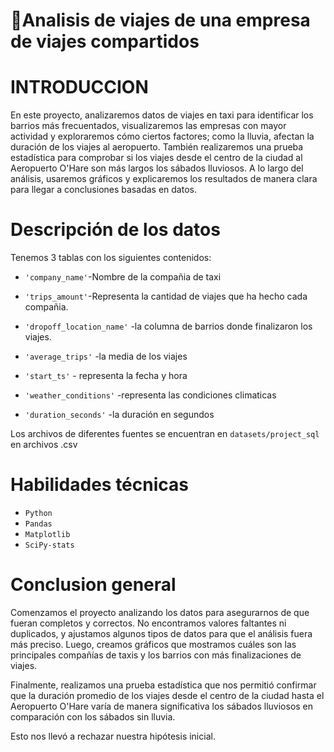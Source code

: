 # 📌Analisis de viajes de una empresa de viajes compartidos

# INTRODUCCION
En este proyecto, analizaremos datos de viajes en taxi para identificar los barrios más frecuentados, visualizaremos las empresas con mayor actividad y exploraremos cómo ciertos factores; como la lluvia, afectan la duración de los viajes al aeropuerto. También realizaremos una prueba estadística para comprobar si los viajes desde el centro de la ciudad al Aeropuerto O'Hare son más largos los sábados lluviosos. A lo largo del análisis, usaremos gráficos y explicaremos los resultados de manera clara para llegar a conclusiones basadas en datos.
# Descripción de los datos
Tenemos 3 tablas con los siguientes contenidos:
-  `'company_name'`-Nombre de la compañia de taxi
-  `'trips_amount'`-Representa la cantidad de viajes que ha hecho cada compañia.
  
-  `'dropoff_location_name'` -la columna de barrios donde finalizaron los viajes. 
-  `'average_trips'` -la media de los viajes
   
-  `'start_ts'` - representa la fecha y hora
-  `'weather_conditions'` -representa las condiciones climaticas
-  `'duration_seconds'`  -la duración en segundos
  
  
Los archivos de diferentes fuentes se encuentran en `datasets/project_sql` en archivos .csv
# Habilidades técnicas
- `Python`
-	`Pandas`
-	`Matplotlib`
-	`SciPy-stats`
# Conclusion general
Comenzamos el proyecto analizando los datos para asegurarnos de que fueran completos y correctos. No encontramos valores faltantes ni duplicados, y ajustamos algunos tipos de datos para que el análisis fuera más preciso. Luego, creamos gráficos que mostramos cuáles son las principales compañías de taxis y los barrios con más finalizaciones de viajes.

Finalmente, realizamos una prueba estadística que nos permitió confirmar que la duración promedio de los viajes desde el centro de la ciudad hasta el Aeropuerto O'Hare varía de manera significativa los sábados lluviosos en comparación con los sábados sin lluvia.

Esto nos llevó a rechazar nuestra hipótesis inicial.

